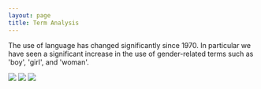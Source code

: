```yaml
---
layout: page
title: Term Analysis
---
```


The use of language has changed significantly since 1970. In particular we have seen a significant increase in the use of gender-related terms such as 'boy', 'girl', and 'woman'.

<img src="../data/frequency/woman_man_frequency.svg">

<img src="../data/frequency/boy_girl_frequency.svg">

<img src="../data/frequency/boy_girl_child_frequency.svg">